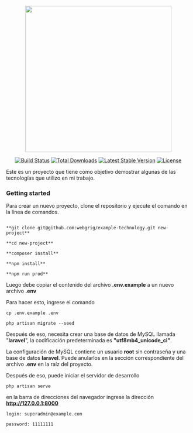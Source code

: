 <p align="center"><a href="https://laravel.com" target="_blank"><img src="https://raw.githubusercontent.com/laravel/art/master/logo-lockup/5%20SVG/2%20CMYK/1%20Full%20Color/laravel-logolockup-cmyk-red.svg" width="400"></a></p>

<p align="center">
<a href="https://travis-ci.org/laravel/framework"><img src="https://travis-ci.org/laravel/framework.svg" alt="Build Status"></a>
<a href="https://packagist.org/packages/laravel/framework"><img src="https://img.shields.io/packagist/dt/laravel/framework" alt="Total Downloads"></a>
<a href="https://packagist.org/packages/laravel/framework"><img src="https://img.shields.io/packagist/v/laravel/framework" alt="Latest Stable Version"></a>
<a href="https://packagist.org/packages/laravel/framework"><img src="https://img.shields.io/packagist/l/laravel/framework" alt="License"></a>
</p>

Este es un proyecto que tiene como objetivo demostrar algunas de las tecnologías que utilizo en mi trabajo.

### Getting started

Para crear un nuevo proyecto, clone el repositorio y ejecute el comando en la línea de comandos.

```

**git clone git@github.com:webgrig/example-technology.git new-project**

**cd new-project**

**composer install**

**npm install**

**npm run prod**

```
Luego debe copiar el contenido del archivo **.env.example** a un nuevo archivo **.env**

Para hacer esto, ingrese el comando

```
cp .env.example .env

php artisan migrate --seed

```

Después de eso, necesita crear una base de datos de MySQL llamada "**laravel**", la codificación predeterminada es **"utf8mb4_unicode_ci"**.

La configuración de MySQL contiene un usuario **root** sin contraseña y una base de datos **laravel**. Puede anularlos en la sección correspondiente del archivo **.env** en la raíz del proyecto.

Después de eso, puede iniciar el servidor de desarrollo

```
php artisan serve
```

en la barra de direcciones del navegador ingrese la dirección **http://127.0.0.1:8000**

```
login: superadmin@example.com

password: 11111111
```
